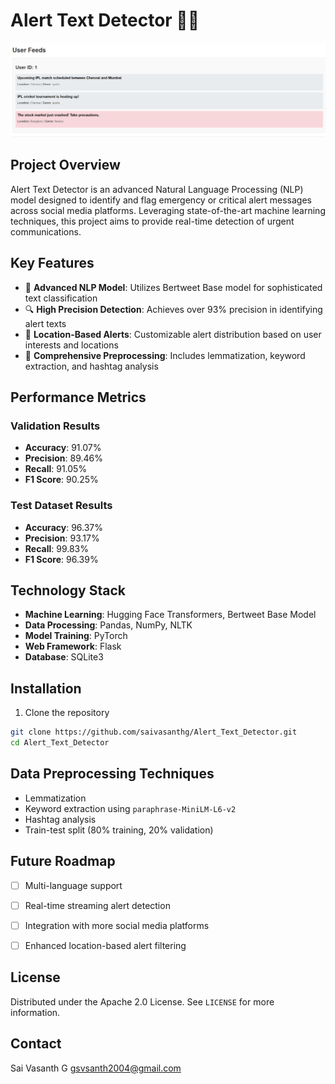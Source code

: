 # Alert Text Detector 🚨📱
![ss](Images/ss_(1).png)
## Project Overview

Alert Text Detector is an advanced Natural Language Processing (NLP) model designed to identify and flag emergency or critical alert messages across social media platforms. Leveraging state-of-the-art machine learning techniques, this project aims to provide real-time detection of urgent communications.

## Key Features

- 🧠 **Advanced NLP Model**: Utilizes Bertweet Base model for sophisticated text classification
- 🔍 **High Precision Detection**: Achieves over 93% precision in identifying alert texts
- 📍 **Location-Based Alerts**: Customizable alert distribution based on user interests and locations
- 🔬 **Comprehensive Preprocessing**: Includes lemmatization, keyword extraction, and hashtag analysis

## Performance Metrics

### Validation Results
- **Accuracy**: 91.07%
- **Precision**: 89.46%
- **Recall**: 91.05%
- **F1 Score**: 90.25%

### Test Dataset Results
- **Accuracy**: 96.37%
- **Precision**: 93.17%
- **Recall**: 99.83%
- **F1 Score**: 96.39%

## Technology Stack

- **Machine Learning**: Hugging Face Transformers, Bertweet Base Model
- **Data Processing**: Pandas, NumPy, NLTK
- **Model Training**: PyTorch
- **Web Framework**: Flask
- **Database**: SQLite3


## Installation

1. Clone the repository
```bash
git clone https://github.com/saivasanthg/Alert_Text_Detector.git
cd Alert_Text_Detector

```



## Data Preprocessing Techniques

- Lemmatization
- Keyword extraction using `paraphrase-MiniLM-L6-v2`
- Hashtag analysis
- Train-test split (80% training, 20% validation)

## Future Roadmap

- [ ] Multi-language support
- [ ] Real-time streaming alert detection
- [ ] Integration with more social media platforms
- [ ] Enhanced location-based alert filtering


## License

Distributed under the Apache 2.0 License. See `LICENSE` for more information.

## Contact

Sai Vasanth G
gsvsanth2004@gmail.com

